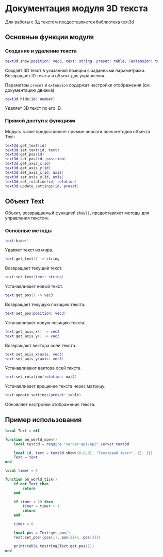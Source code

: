 # Документация модуля 3D текста

Для работы с 3д текстом предоставляется библиотека text3d

## Основные функции модуля

### Создание и удаление текста

```lua
text3d.show(position: vec3, text: string, preset: table, [extension: table]) -> id, TextObject
```
Создаёт 3D текст в указанной позиции с заданными параметрами. Возвращает ID текста и объект для управления.

Параметры `preset` и `extension` содержат настройки отображения (см. документацию движка).

```lua
text3d.hide(id: number)
```
Удаляет 3D текст по его ID.

### Прямой доступ к функциям

Модуль также предоставляет прямые аналоги всех методов объекта Text:

```lua
text3d.get_text(id)
text3d.set_text(id, text)
text3d.get_pos(id)
text3d.set_pos(id, position)
text3d.get_axis_x(id)
text3d.get_axis_y(id)
text3d.set_axis_x(id, axis)
text3d.set_axis_y(id, axis)
text3d.set_rotation(id, rotation)
text3d.update_settings(id, preset)
```

## Объект Text

Объект, возвращаемый функцией `show()`, предоставляет методы для управления текстом.

### Основные методы

```lua
text:hide()
```
Удаляет текст из мира.

```lua
text:get_text() -> string
```
Возвращает текущий текст.

```lua
text:set_text(text: string)
```
Устанавливает новый текст.

```lua
text:get_pos() -> vec3
```
Возвращает текущую позицию текста.

```lua
text:set_pos(position: vec3)
```
Устанавливает новую позицию текста.

```lua
text:get_axis_x() -> vec3
text:get_axis_y() -> vec3
```
Возвращают вектора осей текста.

```lua
text:set_axis_x(axis: vec3)
text:set_axis_y(axis: vec3)
```
Устанавливают вектора осей текста.

```lua
text:set_rotation(rotation: mat4)
```
Устанавливает вращение текста через матрицу.

```lua
text:update_settings(preset: table)
```
Обновляет настройки отображения текста.
## Пример использования

```lua
local Text = nil

function on_world_open()
    local text3d = require "server:api/api".server.text3d

    local id, text = text3d.show({0,0,0}, "Текстовый текст", {}, {})
    Text = text
end

local timer = 0

function on_world_tick()
    if not Text then
        return
    end

    if timer < 20 then
        timer = timer + 1
        return
    end

    timer = 0

    local pos = Text:get_pos()
    Text:set_pos({pos[1], pos[2]+1, pos[3]})

    print(table.tostring(Text:get_pos()))
end
```